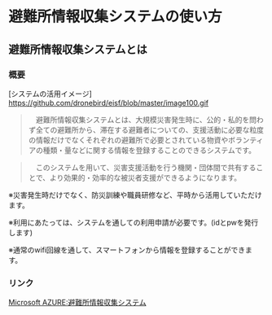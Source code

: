 ﻿### 

避難所情報収集システムの使い方
============

避難所情報収集システムとは
------------

### 概要

[システムの活用イメージ]
https://github.com/dronebird/eisf/blob/master/image100.gif


>　避難所情報収集システムとは、大規模災害発生時に、公的・私的を問わず全ての避難所から、滞在する避難者についての、支援活動に必要な粒度の情報だけでなくそれぞれの避難所で必要とされている物資やボランティアの種類・量などに関する情報を登録することのできるシステムです。

>　このシステムを用いて、災害支援活動を行う機関・団体間で共有することで、より効果的・効率的な被災者支援ができるようになります。
>
※災害発生時だけでなく、防災訓練や職員研修など、平時から活用していただけます。
>
※利用にあたっては、システムを通しての利用申請が必要です。(idとpwを発行します)
>
※通常のwifi回線を通して、スマートフォンから情報を登録することができます。


### リンク

[Microsoft AZURE:避難所情報収集システム](http://cns.japanwest.cloudapp.azure.com/LoginASystem.php)
